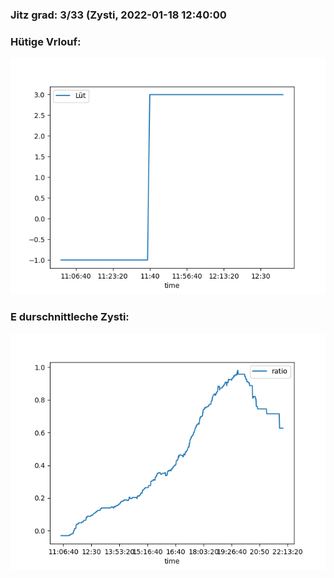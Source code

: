 ### Jitz grad: 3/33 (Zysti, 2022-01-18 12:40:00

### Hütige Vrlouf:
![Graph](Today.png)

### E durschnittleche Zysti:
![Graph](Zysti.png)